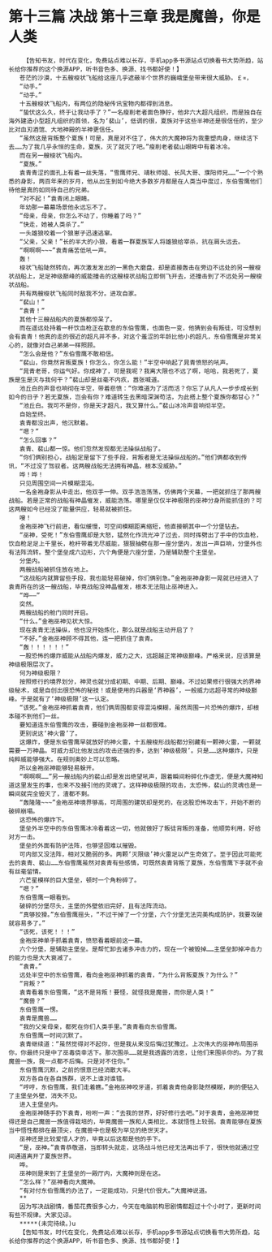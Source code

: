 # 第十三篇 决战 第十三章 我是魔兽，你是人类
        【告知书友，时代在变化，免费站点难以长存，手机app多书源站点切换看书大势所趋，站长给你推荐的这个换源APP，听书音色多、换源、找书都好使！】
       苍茫的沙漠，十五艘梭状飞船给这座几乎遮蔽半个世界的巍峨堡垒带来很大威胁。￡∝，
       “动手。”
       “动手。”
       十五艘梭状飞船内，有两位的隐秘传讯宝物内都得到消息。
       “蛰伏这么久，终于让我动手了？”一名瘦削老者面色狰狞，他非六大超凡组织，而是独自在海外建造小型超凡组织的首领，名为‘裴山’，低调的很，夏族对于这些半神还是很信任的，至少比对血刃酒馆、大地神殿的半神更信任。
       “虽然这是背叛整个夏族！可是，真是对不住了，伟大的大魔神将为我重塑肉身，继续活下去……为了我几乎永恒的生命，夏族，灭了就灭了吧。”瘦削老者裴山眼眸中有着冰冷。
       而在另一艘梭状飞船内。
       “夏族。”
       袁青青涩的面孔上有着一丝失落，“雪鹰师兄、靖秋师姐、长风大哥、濮阳师兄……”一个个熟悉的身影，两百年来的岁月，他从出生到如今绝大多数岁月都是在人类当中度过，东伯雪鹰他们待他是真的如同待自己的兄弟。
       “对不起！”袁青闭上眼睛。
       年幼那一幕幕场景他永远忘不了。
       “母亲，母亲，你怎么不动了，你睡着了吗？”
       “快走，她被人类杀了。”
       一头雄狼咬着一个狼崽子迅速逃窜。
       “父亲，父亲！”长的半大的小狼，看着一群夏族军人将雄狼给宰杀，抗在肩头远去。
       “啊啊啊~~~”袁青痛苦低吼一声。
       轰！
       梭状飞船陡然转向，再次激发发出的一黑色大磨盘，却是直接轰击在旁边不远处的另一艘梭状战船上，足足神级巅峰的威能撞击的这艘梭状战船立即侧飞开去，还撞击到了不远处另一艘梭状战船。
       共有两艘梭状飞船同时敌我不分。进攻自家。
       “裴山！”
       “袁青！”
       其他十三艘战船内的夏族都惊呆了。
       而在遥远处持着一杆饮血枪正在歇息的东伯雪鹰，也面色一变，他猜到会有叛徒，可没想到会有袁青！他真的走的很近的超凡并不多，对这个羞涩的年龄比他小的超凡，东伯雪鹰是非常关心的，就像对自己弟弟一样照顾。
       “怎么会是他？”东伯雪鹰不敢相信。
       “裴山，你竟然背叛夏族！你怎么，你怎么能！”半空中响起了晁青愤怒的吼声。
       “晁青老哥，你运气好。你成神了，可是我呢？我离大限也不远了啊，哈哈，我若死了，夏族是生是灭与我何干？”裴山却是丝毫不内疚，嚣张喊道。
       池丘白的声音也响彻在半空，带着悲愤：“你难道为了活而活？你忘了从凡人一步步成长到如今的日子？若无夏族，岂会有你？难道转生去黑暗深渊苟活，为此搭上整个夏族你都甘心？”
       “池丘白。我可不是你，你是天才超凡，我又算什么。”裴山冰冷声音响彻半空。
       自始至终。
       袁青都没出声，他沉默着。
       “嗯？”
       “怎么回事？”
       袁青、裴山都一惊。他们忽然发现都无法操纵战船了。
       “你们俩别担心，战船定是留下了些手段，背叛者是无法操纵战船的。”他们俩都收到传讯，“不过没了驾驭者。这两艘战船无法拥有神晶，根本没威胁。”
       哗！哗！
       只见周围空间一片模糊混沌。
       一名金袍身影从中走出，他双手一伸。双手浩浩荡荡，仿佛两个天幕，一把就抓住了那两艘战船。若是正常的战船有神晶催发，威能浩荡。哪里是仅仅半神极限的巫神分身所能抓住的？可这两艘如今已经没了能量供应，轻易就被抓住。
       嗖！
       金袍巫神飞行前进，看似缓慢，可空间模糊距离缩短，他直接朝其中一个分堡钻去。
       “巫神，受死！”东伯雪鹰却是大怒，猛然化作流光冲了过去，同时挥劈出了手中的饮血枪，饮血枪足足上千里长，枪杆带着无尽威能，狠狠抽劈在那一座分堡内，发出一声巨响，分堡外也有法阵流转。整个堡垒成六边形，六个角便是六座分堡，乃是辅助整个主堡垒。
       分堡内。
       两艘战船被抓住放在地上。
       “这战船内就算留些手段，我也能轻易破掉，你们俩别急。”金袍巫神身影一晃就已经进入了袁青所在的这一艘战船，毕竟战船没神晶催发，根本无法阻止巫神进入。
       “哗——”
       突然。
       两艘战船的舱门同时开启。
       “什么。”金袍巫神见状大惊。
       现在袁青无法操纵，他也没开始炼化，那么就是战船主动开启了？
       “不好。”金袍巫神顾不得其他，连一把抓住了袁青。
       “轰！！！！！！”
       一股恐怖的爆炸威能从战船内爆发，威力之大，远超越正常神级巅峰。严格来说，应该算是神级极限层次了。
       何为神级极限？
       按照修行的境界划分，神灵也就分成初期、中期、后期、巅峰。不过如果修行很强大的界神级秘术，或是自创出很恐怖的秘技！或是使用的兵器是‘界神器’，一般威力远超寻常的神级巅峰。于是就有了‘神级极限’这一认定。
       “该死。”金袍巫神抓着袁青，他们俩周围都变得混沌模糊，虽然周围一片恐怖的爆炸，却根本碰不到他们一丝。
       要知道连东伯雪鹰的攻击，要碰到金袍巫神一丝都很难。
       更别说这‘神火雷’了。
       这爆炸，便是东伯雪鹰早就放好的神火雷，十五艘梭形战船都分别藏有一颗神火雷，一颗就需要一万神晶。可威力却比他发出的攻击还强的多，达到‘神级极限’。只是……这种爆炸，只是纯粹威能够强大。在规则奥妙上可以忽略。
       所以金袍巫神能够轻易躲开。
       “啊啊啊……”另一艘战船内的裴山却是发出绝望吼声，跟着瞬间粉碎化作虚无，便是大魔神知道这里发生的事，也来不及接引他的灵魂了。这样神级极限的攻击，太恐怖，裴山的灵魂也是一瞬间就完全毁灭了，渣都不剩。
       “轰隆隆~~~”金袍巫神境界够高，可周围的建筑却是死的，在这股恐怖攻击下，开始不断的破碎崩塌。
       这恐怖的爆炸下。
       堡垒外半空中的东伯雪鹰冰冷看着这一切，他就做好了叛徒背叛的准备，他顺势利用，好给对方一击。
       堡垒的外面有防护法阵，也够坚固难以摧毁。
       可内部又没法阵，相对又脆弱的多。两颗‘灭限级’神火雷足以产生奇效了。至于因此可能死去的袁青、裴山……东伯雪鹰虽然对袁青有些感情，可既然袁青背叛了夏族，东伯雪鹰下手就不会有丝毫留情。
       六芒星模样的巨大堡垒，顿时一个角粉碎了。
       “嗯？”
       东伯雪鹰一眼看到。
       破碎的分堡尽头，主堡的外壁依旧完好，且有法阵流动。
       “真够狡猾。”东伯雪鹰摇头，“不过干掉了一个分堡，六个分堡无法完美构成防护，我要攻破就容易多了。”
       “该死，该死！！！”
       金袍巫神单手抓着袁青，愤怒看着眼前这一幕。
       六个分堡，是辅助主堡垒。是帮忙卸去诸多冲击力的，现在一个被毁掉……主堡垒卸掉冲击力的能力也是大大衰减了。
       “袁青。”
       远处半空中的东伯雪鹰，看向金袍巫神抓着的袁青，“为什么背叛夏族？为什么？”
       “背叛？”
       袁青看着东伯雪鹰，“这不是背叛！要怪，就怪我是魔兽，而你是人类！”
       “魔兽？”
       东伯雪鹰一愣。
       袁青是魔兽……
       “我的父亲母亲，都死在你们人类手里。”袁青看向东伯雪鹰。
       东伯雪鹰一时间沉默了。
       袁青继续道：“虽然觉得对不起你，但是我从来没后悔过犹豫过。上次伟大的巫神布局围杀你，你最终只是中了巫毒侥幸活下。那次围杀……就是我透露的消息，让他们来围杀你的。为了我魔兽一族，我一点都不后悔。只是对不住你。”
       东伯雪鹰沉默，之前的恨意已经消散大半。
       双方各自在各自族群，说不上谁对谁错。
       “哼哼，东伯雪鹰，我们走着瞧。”金袍巫神咬牙道，抓着袁青他身影陡然模糊，刷的便钻入了主堡垒外壁，消失不见。
       进入主堡垒内。
       金袍巫神随手扔下袁青，吩咐一声：“去我的世界，好好修行去吧。”对于袁青，金袍巫神觉得还是自己魔兽一族值得栽培的，毕竟魔兽一族和人类相比，本就悟性上较弱。袁青能够在夏族当中悟性都排在最顶尖，在魔兽中也是极为罕见的绝世天才。
       巫神还是比较爱惜人才的，毕竟以后这都是他的手下。
       “是，巫神。”袁青恭敬道，当即转头就走，这场战斗他已经无法再出手了，很快他就通过空间通道离开了夏族世界。
       哗。
       巫神则是来到了主堡垒的一殿厅内，大魔神则是在这。
       “怎么样？”巫神看向大魔神。
       “有对付东伯雪鹰的办法了，一定能成功，只是代价很大。”大魔神说道。
       **
       因为写决战剧情，番茄花费很多心力，今天在电脑前构思剧情都超过十个小时了，更新时间有些不规律。大家见谅。
       *****(未完待续。)u
       【告知书友，时代在变化，免费站点难以长存，手机app多书源站点切换看书大势所趋，站长给你推荐的这个换源APP，听书音色多、换源、找书都好使！】